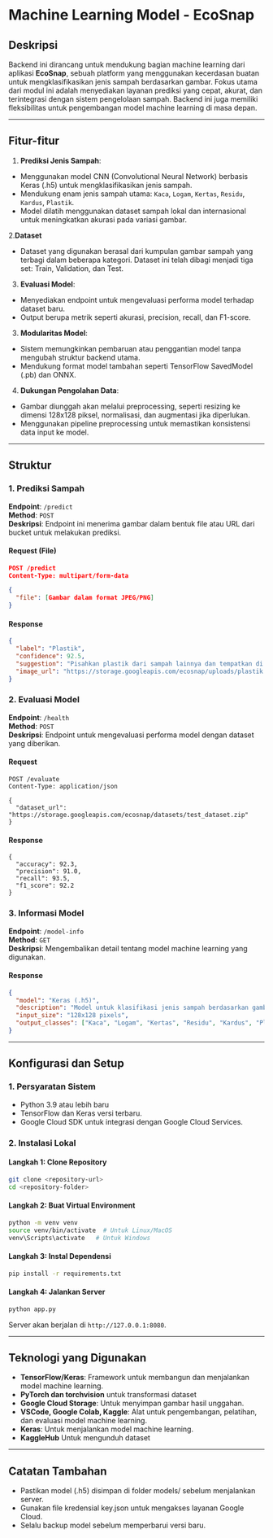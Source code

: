 # Machine Learning Model - EcoSnap

## Deskripsi
Backend ini dirancang untuk mendukung bagian machine learning dari aplikasi **EcoSnap**, sebuah platform yang menggunakan kecerdasan buatan untuk mengklasifikasikan jenis sampah berdasarkan gambar. Fokus utama dari modul ini adalah menyediakan layanan prediksi yang cepat, akurat, dan terintegrasi dengan sistem pengelolaan sampah. Backend ini juga memiliki fleksibilitas untuk pengembangan model machine learning di masa depan.

---

## Fitur-fitur
1. **Prediksi Jenis Sampah**:

- Menggunakan model CNN (Convolutional Neural Network) berbasis Keras (.h5) untuk mengklasifikasikan jenis sampah.
- Mendukung enam jenis sampah utama: `Kaca`, `Logam`, `Kertas`, `Residu`, `Kardus`, `Plastik`.
- Model dilatih menggunakan dataset sampah lokal dan internasional untuk meningkatkan akurasi pada variasi gambar.

2.**Dataset**

- Dataset yang digunakan berasal dari kumpulan gambar sampah yang terbagi dalam beberapa kategori. Dataset ini telah dibagi menjadi tiga set: Train, Validation, dan Test.
  
3. **Evaluasi Model**:

- Menyediakan endpoint untuk mengevaluasi performa model terhadap dataset baru.
- Output berupa metrik seperti akurasi, precision, recall, dan F1-score.

3. **Modularitas Model**:

- Sistem memungkinkan pembaruan atau penggantian model tanpa mengubah struktur backend utama.
- Mendukung format model tambahan seperti TensorFlow SavedModel (.pb) dan ONNX.

4. **Dukungan Pengolahan Data**:

- Gambar diunggah akan melalui preprocessing, seperti resizing ke dimensi 128x128 piksel, normalisasi, dan augmentasi jika diperlukan.
- Menggunakan pipeline preprocessing untuk memastikan konsistensi data input ke model.

---

## Struktur

### 1. **Prediksi Sampah**  
**Endpoint**: `/predict`  
**Method**: `POST`  
**Deskripsi**: Endpoint ini menerima gambar dalam bentuk file atau URL dari bucket untuk melakukan prediksi.

#### **Request (File)**
```json
POST /predict
Content-Type: multipart/form-data

{
  "file": [Gambar dalam format JPEG/PNG]
}
```

#### **Response**
```json
{
  "label": "Plastik",
  "confidence": 92.5,
  "suggestion": "Pisahkan plastik dari sampah lainnya dan tempatkan di tempat sampah khusus plastik.",
  "image_url": "https://storage.googleapis.com/ecosnap/uploads/plastik.jpg"
}
```

### 2. **Evaluasi Model**  
**Endpoint**: `/health`  
**Method**: `POST`  
**Deskripsi**: Endpoint untuk mengevaluasi performa model dengan dataset yang diberikan.
#### **Request**
```
POST /evaluate
Content-Type: application/json

{
  "dataset_url": "https://storage.googleapis.com/ecosnap/datasets/test_dataset.zip"
}
```
#### **Response**
```
{
  "accuracy": 92.3,
  "precision": 91.0,
  "recall": 93.5,
  "f1_score": 92.2
}
```

### 3. **Informasi Model**  
**Endpoint**: `/model-info`  
**Method**: `GET`  
**Deskripsi**: Mengembalikan detail tentang model machine learning yang digunakan.

#### **Response**
```json
{
  "model": "Keras (.h5)",
  "description": "Model untuk klasifikasi jenis sampah berdasarkan gambar.",
  "input_size": "128x128 pixels",
  "output_classes": ["Kaca", "Logam", "Kertas", "Residu", "Kardus", "Plastik"]
}
```

---

## Konfigurasi dan Setup

### **1. Persyaratan Sistem**
- Python 3.9 atau lebih baru
- TensorFlow dan Keras versi terbaru.
- Google Cloud SDK untuk integrasi dengan Google Cloud Services.

### **2. Instalasi Lokal**

#### **Langkah 1: Clone Repository**
```bash
git clone <repository-url>
cd <repository-folder>
```

#### **Langkah 2: Buat Virtual Environment**
```bash
python -m venv venv
source venv/bin/activate  # Untuk Linux/MacOS
venv\Scripts\activate   # Untuk Windows
```

#### **Langkah 3: Instal Dependensi**
```bash
pip install -r requirements.txt
```

#### **Langkah 4: Jalankan Server**
```bash
python app.py
```

Server akan berjalan di `http://127.0.0.1:8080`.

---

## Teknologi yang Digunakan
- **TensorFlow/Keras**:  Framework untuk membangun dan menjalankan model machine learning.
- **PyTorch dan torchvision** untuk transformasi dataset
- **Google Cloud Storage**: Untuk menyimpan gambar hasil unggahan.
- **VSCode, Google Colab, Kaggle**: Alat untuk pengembangan, pelatihan, dan evaluasi model machine learning.
- **Keras**: Untuk menjalankan model machine learning.
- **KaggleHub** Untuk mengunduh dataset

---

## Catatan Tambahan
- Pastikan model (.h5) disimpan di folder models/ sebelum menjalankan server.
- Gunakan file kredensial key.json untuk mengakses layanan Google Cloud.
- Selalu backup model sebelum memperbarui versi baru.
